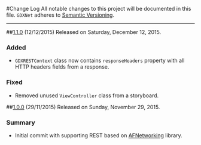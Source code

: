 #Change Log
All notable changes to this project will be documented in this file.
`GDXNet` adheres to [Semantic Versioning](http://semver.org/).

--- 

##[1.1.0](https://github.com/GDXRepo/GDXNet/releases/tag/1.1.0) (12/12/2015)
Released on Saturday, December 12, 2015.

### Added
* `GDXRESTContext` class now contains `responseHeaders` property with all HTTP headers fields from a response.

### Fixed
* Removed unused `ViewController` class from a storyboard.


##[1.0.0](https://github.com/GDXRepo/GDXNet/releases/tag/1.0.0) (29/11/2015)
Released on Sunday, November 29, 2015. 

### Summary
* Initial commit with supporting REST based on [AFNetworking](http://github.com/AFNetworking/AFNetworking) library.